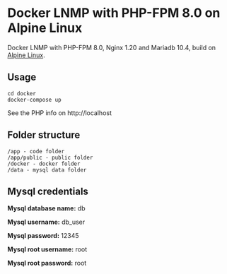 # Docker LNMP with PHP-FPM 8.0 on Alpine Linux
Docker LNMP with PHP-FPM 8.0, Nginx 1.20 and Mariadb 10.4, build on [Alpine Linux](https://www.alpinelinux.org/).

## Usage
	cd docker
	docker-compose up
	
See the PHP info on http://localhost

## Folder structure
	/app - code folder
	/app/public - public folder
	/docker - docker folder
	/data - mysql data folder

## Mysql credentials
**Mysql database name:** db

**Mysql username:** db_user

**Mysql password:** 12345

**Mysql root username:** root

**Mysql root password:** root
